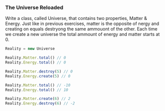 ### The Universe Reloaded

Write a class, called Universe, that contains two properties, Matter & Energy. Just like in previous exercises, matter is the opposite of nergy and creating on equals destryong the same ammouont of the other.
Each time we create a new universe the total ammount of energy and matter starts at 0.

```jsx
Reality = new Universe

Reality.Matter.total() // 0
Reality.Energy.total() // 0

Reality.Matter.destroy(5) // 0
Reality.Energy.create(5) // 0

Reality.Matter.total() // -10
Reality.Energy.total() // 10

Reality.Matter.create(6) // 2
Reality.Energy.destroy(6) // -2

```